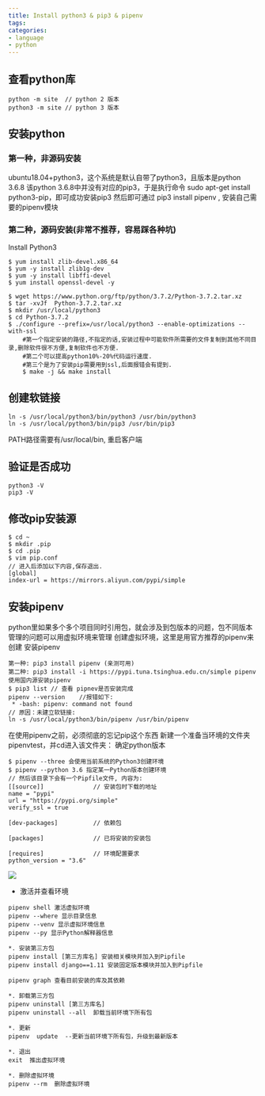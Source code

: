 ```yaml
---
title: Install python3 & pip3 & pipenv
tags:
categories:
- language
- python
---
```

## 查看python库

``` shell
python -m site	// python 2 版本
python3 -m site	// python 3 版本
```

## 安装python
### 第一种，非源码安装
ubuntu18.04+python3，这个系统是默认自带了python3，且版本是python 3.6.8
该python 3.6.8中并没有对应的pip3，于是执行命令 sudo apt-get install python3-pip，即可成功安装pip3
然后即可通过 pip3 install pipenv , 安装自己需要的pipenv模块

### 第二种，源码安装(非常不推荐，容易踩各种坑)
Install Python3

``` shell
$ yum install zlib-devel.x86_64
$ yum -y install zlib1g-dev
$ yum -y install libffi-devel
$ yum install openssl-devel -y

$ wget https://www.python.org/ftp/python/3.7.2/Python-3.7.2.tar.xz
$ tar -xvJf  Python-3.7.2.tar.xz
$ mkdir /usr/local/python3 
$ cd Python-3.7.2
$ ./configure --prefix=/usr/local/python3 --enable-optimizations --with-ssl 
	#第一个指定安装的路径,不指定的话,安装过程中可能软件所需要的文件复制到其他不同目录,删除软件很不方便,复制软件也不方便.
	#第二个可以提高python10%-20%代码运行速度.
	#第三个是为了安装pip需要用到ssl,后面报错会有提到.
	$ make -j && make install
```

## 创建软链接
``` shell
ln -s /usr/local/python3/bin/python3 /usr/bin/python3
ln -s /usr/local/python3/bin/pip3 /usr/bin/pip3
```
PATH路径需要有/usr/local/bin, 重启客户端

## 验证是否成功
```shell
python3 -V
pip3 -V
```
## 修改pip安装源
```shell
$ cd ~
$ mkdir .pip
$ cd .pip
$ vim pip.conf
// 进入后添加以下内容,保存退出.
[global]
index-url = https://mirrors.aliyun.com/pypi/simple
```

## 安装pipenv
python里如果多个多个项目同时引用包，就会涉及到包版本的问题，包不同版本管理的问题可以用虚拟环境来管理
创建虚拟环境，这里是用官方推荐的pipenv来创建
安装pipenv

``` shell
第一种: pip3 install pipenv (亲测可用)
第二种: pip3 install -i https://pypi.tuna.tsinghua.edu.cn/simple pipenv 使用国内源安装pipenv
$ pip3 list	// 查看 pipnev是否安装完成
pipenv --version	//报错如下:
 * -bash: pipenv: command not found
// 原因：未建立软链接:
ln -s /usr/local/python3/bin/pipenv /usr/bin/pipenv
```

在使用pipenv之前，必须彻底的忘记pip这个东西
新建一个准备当环境的文件夹pipenvtest，并cd进入该文件夹：
确定python版本

``` shell
$ pipenv --three 会使用当前系统的Python3创建环境
$ pipenv --python 3.6 指定某一Python版本创建环境
// 然后该目录下会有一个Pipfile文件, 内容为:
[[source]]				// 安装包时下载的地址
name = "pypi"
url = "https://pypi.org/simple"
verify_ssl = true

[dev-packages]			// 依赖包

[packages]				// 已将安装的安装包

[requires]				// 环境配置要求
python_version = "3.6"
```

![](pipfile.JPG)

 * 激活并查看环境

``` shell
pipenv shell 激活虚拟环境
pipenv --where 显示目录信息
pipenv --venv 显示虚拟环境信息
pipenv --py 显示Python解释器信息

*. 安装第三方包
pipenv install [第三方库名] 安装相关模块并加入到Pipfile
pipenv install django==1.11 安装固定版本模块并加入到Pipfile

pipenv graph 查看目前安装的库及其依赖

*. 卸载第三方包
pipenv uninstall [第三方库名]
pipenv uninstall --all  卸载当前环境下所有包

*. 更新
pipenv  update  --更新当前环境下所有包，升级到最新版本

*. 退出
exit  推出虚拟环境

*. 删除虚拟环境
pipenv --rm  删除虚拟环境
```

